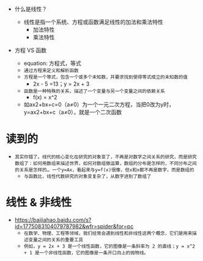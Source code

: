 - 什么是线性？
    - 线性是指一个系统、方程或函数满足线性的加法和乘法特性
        - 加法特性
        - 乘法特性

- 方程 VS 函数
    - equation: 方程式，等式
    - `通过方程来定义和解析函数`
    - `方程是一个等式，包含一个或多个未知数，并要求找到使得等式成立的未知数的值`
        - 2x - 5 =13；y = 2x + 3
    - `函数是一种特殊的关系，描述了一个变量与另一个变量之间的依赖关系`
        - f(x) = x^2
    - 如ax2+bx+c=0（a≠0）为一个一元二次方程，当把0改为y时，y=ax2+bx+c（a≠0），就是一个二次函数


# 读到的
- `其实你错了。线代的核心变化在研究的对象变了，不再是对数字之间关系的研究，而是研究数组了：如何用数组来描述世界，如何对数组做运算，数组的分布是怎样的，不同分布之间的关系是怎样的… 一个y=Ax，看起来与y=f(x)很像，但x和x都不再是数字，而是数组的`
    - `与函数比，线性代数研究的对象变复杂了，从数字进到了数组了`

# 线性 & 非线性
- https://baijiahao.baidu.com/s?id=1775083104079787982&wfr=spider&for=pc
    - `在数学、物理、工程等领域，我们经常会遇到线性和非线性这两个概念，它们是用来描述变量之间的关系的重要工具`
    - `例如，y = 2x + 3 是一个线性函数，它的图像是一条斜率为 2 的直线；y = x^2 + 1 是一个非线性函数，它的图像是一条开口向上的抛物线。`
